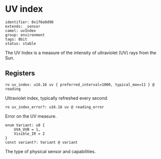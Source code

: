 # UV index

    identifier: 0x1f6e0d90
    extends: _sensor
    camel: uvIndex
    group: environment
    tags: 8bit
    status: stable

The UV Index is a measure of the intensity of ultraviolet (UV) rays from the Sun.

## Registers

    ro uv_index: u16.16 uv { preferred_interval=1000, typical_max=11 } @ reading

Ultraviolet index, typically refreshed every second.

    ro uv_index_error?: u16.16 uv @ reading_error

Error on the UV measure.

    enum Variant: u8 {
        UVA_UVB = 1,
        Visible_IR = 2
    }
    const variant?: Variant @ variant

The type of physical sensor and capabilities.
